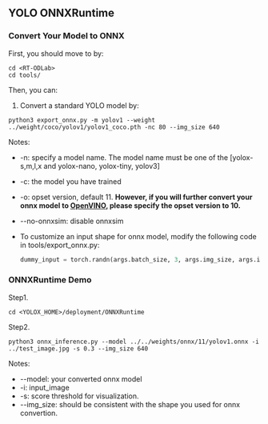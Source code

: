 ## YOLO ONNXRuntime


### Convert Your Model to ONNX

First, you should move to <RT-ODLab> by:
```shell
cd <RT-ODLab>
cd tools/
```
Then, you can:

1. Convert a standard YOLO model by:
```shell
python3 export_onnx.py -m yolov1 --weight ../weight/coco/yolov1/yolov1_coco.pth -nc 80 --img_size 640
```

Notes:
* -n: specify a model name. The model name must be one of the [yolox-s,m,l,x and yolox-nano, yolox-tiny, yolov3]
* -c: the model you have trained
* -o: opset version, default 11. **However, if you will further convert your onnx model to [OpenVINO](https://github.com/Megvii-BaseDetection/YOLOX/demo/OpenVINO/), please specify the opset version to 10.**
* --no-onnxsim: disable onnxsim
* To customize an input shape for onnx model,  modify the following code in tools/export_onnx.py:

    ```python
    dummy_input = torch.randn(args.batch_size, 3, args.img_size, args.img_size)
    ```

### ONNXRuntime Demo

Step1.
```shell
cd <YOLOX_HOME>/deployment/ONNXRuntime
```

Step2. 
```shell
python3 onnx_inference.py --model ../../weights/onnx/11/yolov1.onnx -i ../test_image.jpg -s 0.3 --img_size 640
```
Notes:
* --model: your converted onnx model
* -i: input_image
* -s: score threshold for visualization.
* --img_size: should be consistent with the shape you used for onnx convertion.

